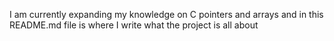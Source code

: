 I am currently expanding my knowledge on C pointers and arrays and in this README.md file is where I write what the project is all about
